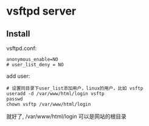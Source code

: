 # vsftpd server

## Install

vsftpd.conf:
```
anonymous_enable=NO
# user_list_deny = NO
```

add user:
```
# 设置同目录下user_list添加用户，linux的用户，比如 vsftp
useradd -d /var/www/html/login vsftp
passwd 
chown vsftp /var/www/html/login
```
就好了, /var/www/html/login 可以是网站的根目录
